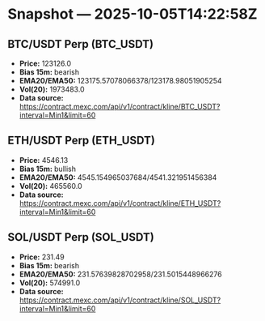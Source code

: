 # Snapshot — 2025-10-05T14:22:58Z

## BTC/USDT Perp (BTC_USDT)
- **Price:** 123126.0
- **Bias 15m:** bearish
- **EMA20/EMA50:** 123175.57078066378/123178.98051905254
- **Vol(20):** 1973483.0
- **Data source:** https://contract.mexc.com/api/v1/contract/kline/BTC_USDT?interval=Min1&limit=60

## ETH/USDT Perp (ETH_USDT)
- **Price:** 4546.13
- **Bias 15m:** bullish
- **EMA20/EMA50:** 4545.154965037684/4541.321951456384
- **Vol(20):** 465560.0
- **Data source:** https://contract.mexc.com/api/v1/contract/kline/ETH_USDT?interval=Min1&limit=60

## SOL/USDT Perp (SOL_USDT)
- **Price:** 231.49
- **Bias 15m:** bearish
- **EMA20/EMA50:** 231.57639828702958/231.5015448966276
- **Vol(20):** 574991.0
- **Data source:** https://contract.mexc.com/api/v1/contract/kline/SOL_USDT?interval=Min1&limit=60
